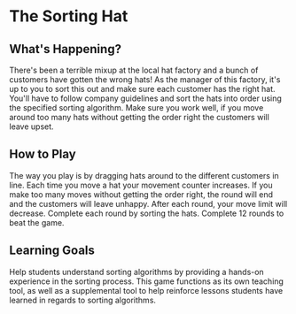 # The Sorting Hat
## What's Happening?
There's been a terrible mixup at the local hat factory and a bunch of customers have gotten the wrong hats! 
As the manager of this factory, it's up to you to sort this out and make sure each customer has the right hat.
You'll have to follow company guidelines and sort the hats into order using the specified sorting algorithm.
Make sure you work well, if you move around too many hats without getting the order right the customers will leave upset.

## How to Play
The way you play is by dragging hats around to the different customers in line. 
Each time you move a hat your movement counter increases. If you make too many moves without getting the order right,
the round will end and the customers will leave unhappy.
After each round, your move limit will decrease.
Complete each round by sorting the hats. Complete 12 rounds to beat the game.

## Learning Goals
Help students understand sorting algorithms by providing a hands-on experience in the sorting process.
This game functions as its own teaching tool, as well as a supplemental tool to help reinforce
lessons students have learned in regards to sorting algorithms.

